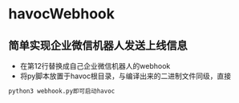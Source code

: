 # havocWebhook
## 简单实现企业微信机器人发送上线信息

- 在第12行替换成自己企业微信机器人的webhook
- 将py脚本放置于havoc根目录，与编译出来的二进制文件同级，直接
```python
python3 webhook.py即可启动havoc
```

